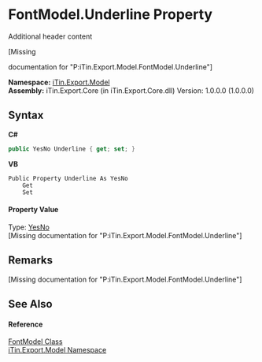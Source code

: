 # FontModel.Underline Property 
Additional header content 

\[Missing <summary> documentation for "P:iTin.Export.Model.FontModel.Underline"\]

**Namespace:**&nbsp;<a href="ef57ffcc-e95e-b212-5a46-9aa6f5a3511f">iTin.Export.Model</a><br />**Assembly:**&nbsp;iTin.Export.Core (in iTin.Export.Core.dll) Version: 1.0.0.0 (1.0.0.0)

## Syntax

**C#**<br />
``` C#
public YesNo Underline { get; set; }
```

**VB**<br />
``` VB
Public Property Underline As YesNo
	Get
	Set
```


#### Property Value
Type: <a href="a886c085-761c-2fe7-9c0a-a64617595f6a">YesNo</a><br />\[Missing <value> documentation for "P:iTin.Export.Model.FontModel.Underline"\]

## Remarks
\[Missing <remarks> documentation for "P:iTin.Export.Model.FontModel.Underline"\]

## See Also


#### Reference
<a href="f76e04fd-28ef-14a3-ac73-a21720926960">FontModel Class</a><br /><a href="ef57ffcc-e95e-b212-5a46-9aa6f5a3511f">iTin.Export.Model Namespace</a><br />